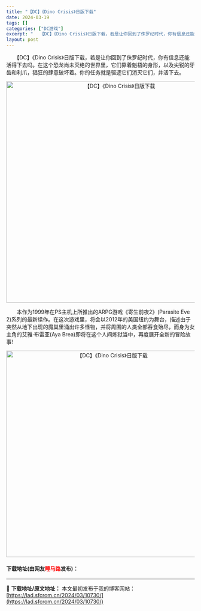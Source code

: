 ```yaml
---
title: "【DC】《Dino Crisis》日版下载"
date: 2024-03-19
tags: []
categories: ["DC游戏"]
excerpt: "　　【DC】《Dino Crisis》日版下载，若是让你回到了侏罗纪时代，你有信息还能活得下去吗。在这个恐龙尚未灭绝的世界里，它们靠着魁梧的身形，以及尖锐的牙齿和利爪，猖狂的肆意破坏着。你的任务就是驱逐它们消灭它们，并活下去。 　　本作为1999年在PS主机上所推出的ARPG游戏《寄生前夜2》(Pa&hellip;"
layout: post
---
```


 <p>　　【DC】《Dino Crisis》日版下载，若是让你回到了侏罗纪时代，你有信息还能活得下去吗。在这个恐龙尚未灭绝的世界里，它们靠着魁梧的身形，以及尖锐的牙齿和利爪，猖狂的肆意破坏着。你的任务就是驱逐它们消灭它们，并活下去。</p> <p align="center"><img align="" border="0" src="https://lad.sfcrom.cn/wp-content/uploads/2024/03/20240319_65f9b164d6b66.png" width="591" alt="【DC】《Dino Crisis》日版下载" /></p> <p>　　本作为1999年在PS主机上所推出的ARPG游戏《寄生前夜2》(Parasite Eve 2)系列的最新续作。在这次游戏里，将会以2012年的美国纽约为舞台，描述由于突然从地下出现的魔巢里涌出许多怪物，并将周围的人类全部吞食殆尽，而身为女主角的艾雅&middot;布雷亚(Aya Brea)即将在这个人间炼狱当中，再度展开全新的冒险故事!</p> <p align="center"><img align="" border="0" src="https://lad.sfcrom.cn/wp-content/uploads/2024/03/20240319_65f9b165796d5.png" width="551" alt="【DC】《Dino Crisis》日版下载" /></p> <p><h4>下载地址(由网友<font color="red">睡马路</font>发布)：</h4></p> 

---
📖 **下载地址/原文地址：** 本文最初发布于我的博客网站：[https://lad.sfcrom.cn/2024/03/10730/](https://lad.sfcrom.cn/2024/03/10730/)
